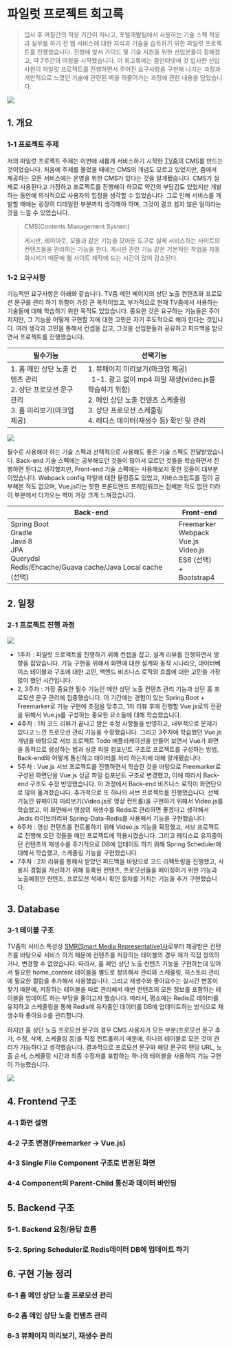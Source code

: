 # 파일럿 프로젝트 회고록

> 입사 후 며칠간의 적응 기간이 지나고, 포털개발팀에서 사용하는 기술 스펙 적응과 실무를 하기 전 웹 서비스에 대한 지식과 기술을 습득하기 위한 파일럿 프로젝트를 진행했습니다. 진행에 앞서 가이드 및 기술 지원을 위한 선임분들이 정해졌고, 약 7주간의 여정을 시작했습니다. 이 회고록에는 줌인터넷에 갓 입사한 신입사원이 파일럿 프로젝트를 진행하면서 주어진 요구사항을 구현해 나가는 과정과 개인적으로 느꼈던 기술에 관련된 벽을 허물어가는 과정에 관한 내용을 담았습니다.

![](./img/00-wall.png)

## 1. 개요

### 1-1 프로젝트 주제

저의 파일럿 프로젝트 주제는 이번에 새롭게 서비스하기 시작한 [TV줌](https://tv.zum.com/)의 CMS를 만드는 것이었습니다. 처음에 주제를 들었을 때에는 CMS의 개념도 모르고 있었지만, 줌에서 제공하는 모든 서비스에는 운영을 위한 CMS가 있다는 것을 알게됐습니다. CMS가 실제로 사용된다고 가정하고 프로젝트를 진행해야 하므로 약간의 부담감도 있었지만 개발하는 동안에 의식적으로 사용자의 입장을 생각할 수 있었습니다. 그로 인해 서비스를 개발할 때에는 굉장히 디테일한 부분까지 생각해야 하며, 그것이 결코 쉽지 않은 일이라는 것을 느낄 수 있었습니다.
> CMS(Contents Management System)
>
> 게시판, 레이아웃, 모듈과 같은 기능을 모아둔 도구로 실제 서비스하는 사이트의 컨텐츠들을 관리하는 기능을 한다. 게시판 관련 기능 같은 기본적인 작업을 자동화시키기 때문에 웹 사이트 제작에 드는 시간이 많이 감소된다.

### 1-2 요구사항

기능적인 요구사항은 아래와 같습니다. TV줌 메인 페이지의 상단 노출 컨텐츠와 프로모션 문구를 관리 하기 위함이 가장 큰 목적이었고, 부가적으로 현재 TV줌에서 사용하는 기술들에 대해 학습하기 위한 목적도 있었습니다. 중요한 것은 요구하는 기능들은 주어지지만, 그 기능을 어떻게 구현할 지에 대한 고민은 자기 주도적으로 해야 한다는 것입니다. 여러 생각과 고민을 통해서 컨셉을 잡고, 그것을 선임분들과 공유하고 피드백을 받으면서 프로젝트를 진행했습니다.

| 필수기능                                                     | 선택기능                                                     |
| ------------------------------------------------------------ | ------------------------------------------------------------ |
| 1. 홈 메인 상단 노출 컨텐츠 관리<br />2. 상단 프로모션 문구 관리<br />3. 홈 미리보기(마크업 제공) | 1. 뷰페이지 미리보기(마크업 제공)<br />&nbsp; 1-1. 광고 없이 mp4 파일 재생(video.js를 학습하기 위함)<br />2. 메인 상단 노출 컨텐츠 스케줄링<br />3. 상단 프로모션 스케줄링<br />4. 레디스 데이터(재생수 등) 확인 및 관리 |

![](./img/01-tv-zum-home.png)

필수로 사용해야 하는 기술 스펙과 선택적으로 사용해도 좋은 기술 스펙도 전달받았습니다. Back-end 기술 스펙에는 공부해오던 것들이 많아서 모르던 것들을 학습하면서 진행하면 된다고 생각했지만, Front-end 기술 스펙에는 사용해보지 못한 것들이 대부분이었습니다. Webpack config 파일에 대한 울렁증도 있었고, 자바스크립트를 깊이 공부해본 적도 없으며, Vue.js라는 핫한 프론트엔드 프레임워크는 접해본 적도 없던 터라 이 부분에서 다가오는 벽이 가장 크게 느껴졌습니다.

| Back-end                                                     | Front-end                                                    |
| ------------------------------------------------------------ | ------------------------------------------------------------ |
| Spring Boot<br />Gradle<br />Java 8<br />JPA<br />Querydsl<br />Redis/Ehcache/Guava cache/Java Local cache (선택) | Freemarker<br />Webpack<br />Vue.js<br />Video.js<br />ES6 (선택)<br />+ Bootstrap4 |

## 2. 일정

### 2-1 프로젝트 진행 과정

![](./img/02-pilot-project-schedule.png)

- 1주차 : 파일럿 프로젝트를 진행하기 위해 컨셉을 잡고, 설계 리뷰를 진행하면서 방향을 잡았습니다. 기능 구현을 위해서 화면에 대한 설계와 동작 시나리오, 데이터베이스 테이블과 구조에 대한 고민, 백엔드 비즈니스 로직의 흐름에 대한 고민을 가장 많이 했던 시간입니다.
- 2, 3주차 : 가장 중요한 필수 기능인 메인 상단 노출 컨텐츠 관리 기능과 상단 홈 프로모션 문구 관리에 집중했습니다. 이 기간에는 경험이 있는 Spring Boot + Freemarker로 기능 구현에 초점을 맞추고, 1차 리뷰 후에 진행할 Vue.js로의 전환을 위해서 Vue.js를 구성하는 중요한 요소들에 대해 학습했습니다.
- 4주차 : 1차 코드 리뷰가 끝나고 받은 수정 사항들을 반영하고, 내부적으로 문제가 있다고 느낀 프로모션 관리 기능을 수정했습니다. 그리고 3주차에 학습했던 Vue.js 개념을 바탕으로 서브 프로젝트 Todo 애플리케이션을 만들어 보면서 Vue가 화면을 동적으로 생성하는 법과 싱글 파일 컴포넌트 구조로 프로젝트를 구성하는 방법, Back-end와 어떻게 통신하고 데이터를 처리 하는지에 대해 알게됐습니다.
- 5주차 : Vue.js 서브 프로젝트를 진행하면서 학습한 것을 바탕으로 Freemarker로 구성된 화면단을 Vue.js 싱글 파일 컴포넌트 구조로 변경했고, 이에 따라서 Back-end 구조도 수정 반영했습니다. 이 과정에서 Back-end 비즈니스 로직이 화면단으로 많이 옮겨졌습니다. 추가적으로 또 하나의 서브 프로젝트를 진행했습니다. 선택 기능인 뷰페이지 미리보기(Video.js로 영상 컨트롤)을 구현하기 위해서 Video.js를 학습했고, 이 화면에서 영상의 재생수를 Redis로 관리하면 좋겠다고 생각해서 Jedis 라이브러리와 Spring-Data-Redis를 사용해서 기능을 구현했습니다.
- 6주차 : 영상 컨텐츠를 컨트롤하기 위해 Video.js 기능을 확장했고, 서브 프로젝트로 진행해 오던 것들을 메인 프로젝트에 적용시켰습니다. 그리고 레디스로 유지중이던 컨텐츠의 재생수를 주기적으로 DB에 업데이트 하기 위해 Spring Scheduler에 대해서 학습했고, 스케줄링 기능을 구현했습니다.
- 7주차 : 2차 리뷰를 통해서 받았던 피드백을 바탕으로 코드 리팩토링을 진행했고, 사용자 경험을 개선하기 위해 등록된 컨텐츠, 프로모션들을 페이징하기 위한 기능과 노출예정인 컨텐츠, 프로모션 삭제시 확인 절차를 거치는 기능을 추가 구현했습니다.

## 3. Database

### 3-1 테이블 구조

TV줌의 서비스 특성상 [SMR(Smart Media Representative)사](http://www.smartmediarep.com/main/main.html)로부터 제공받은 컨텐츠를 바탕으로 서비스 하기 때문에 컨텐츠를 저장하는 테이블의 경우 제가 직접 정의하거나, 변경할 수 없었습니다. 따라서, 홈 메인 상단 노출 컨텐츠 기능을 구현하는데 있어서 필요한 home_content 테이블을 별도로 정의해서 관리와 스케줄링, 히스토리 관리에 필요한 컬럼을 추가해서 사용했습니다. 그리고 재생수와 좋아요수는 실시간 변동이 잦기 때문에, 저장하는 테이블을 따로 관리해서 매번 컨텐츠의 모든 정보를 포함하는 테이블을 업데이트 하는 부담을 줄이고자 했습니다. 따라서, 평소에는 Redis로 데이터를 유지하고 스케줄링을 통해 Redis에 유지중인 데이터를 DB에 업데이트하는 방식으로 재생수와 좋아요수를 관리합니다.

하지만 홈 상단 노출 프로모션 문구의 경우 CMS 사용자가 모든 부분(프로모션 문구 추가, 수정, 삭제, 스케줄링 등)을 직접 컨트롤하기 때문에, 하나의 테이블로 모든 것이 관리가 가능하다고 생각했습니다. 결과적으로 프로모션 문구와 해당 문구의 랜딩 URL, 노출 순서, 스케줄링 시간과 최종 수정자를 포함하는 하나의 테이블을 사용하여 기능 구현이 가능했습니다.

![](./img/03-db-table.png)

## 4. Frontend 구조

### 4-1 화면 설명

### 4-2 구조 변경(Freemarker -> Vue.js)

### 4-3 Single File Component 구조로 변경된 화면

### 4-4 Component의 Parent-Child 통신과 데이터 바인딩

## 5. Backend 구조

### 5-1. Backend 요청/응답 흐름

### 5-2. Spring Scheduler로 Redis데이터 DB에 업데이트 하기

## 6. 구현 기능 정리

### 6-1 홈 메인 상단 노출 프로모션 관리

### 6-2 홈 메인 상단 노출 컨텐츠 관리

### 6-3 뷰페이지 미리보기, 재생수 관리


